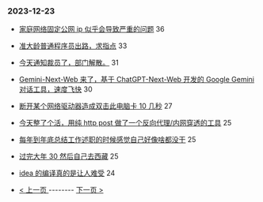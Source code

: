 ### 2023-12-23 
- [家庭网络固定公网 ip 似乎会导致严重的问题](https://www.v2ex.com/t/1002761) 36
- [准大龄普通程序员出路，求指点](https://www.v2ex.com/t/1002833) 33
- [今天通知裁员了，部门解散。](https://www.v2ex.com/t/1002781) 31
- [Gemini-Next-Web 来了，基于 ChatGPT-Next-Web 开发的 Google Gemini 对话工具，速度飞快](https://www.v2ex.com/t/1002850) 30
- [断开某个网络驱动器造成双击此电脑卡 10 几秒](https://www.v2ex.com/t/1002754) 27
- [今天整了个活，用纯 http post 做了一个反向代理/内网穿透的工具](https://www.v2ex.com/t/1002777) 25
- [每年到年底总结工作述职的时候感觉自己好像啥都没干](https://www.v2ex.com/t/1002803) 25
- [过完大年 30 然后自己去西藏](https://www.v2ex.com/t/1002745) 25
- [idea 的编译真的是让人难受](https://www.v2ex.com/t/1002742) 24 

- [ < 上一页 ](https://github.com/able8/v2ex-hot-record/blob/master/2023-12-22.md) -------- [ 下一页 > ](https://github.com/able8/v2ex-hot-record/blob/master/2023-12-24.md)